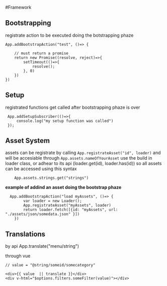 #Framework




## Bootstrapping

registrate action to be executed doing the botstrapping phaze

```
App.addBootstrapAction("test", ()=> {

    // must return a promise
    return new Promise((resolve, reject)=>{
        setTimeout(()=>{
            resolve();
        }, 0)
    })
})
```


## Setup

registrated functions get called after bootstrapping phaze is over

```
 App.addSetupSubscriber(()=>{ 
     console.log("my setup function was called")
 });
 ```


 ## Asset System
 
assets can be registrate by calling ```App.registrateAsset("id", loader)```
and will be accesiable through ```App.assets.nameOfYourAsset``` 
use the build in loader class, or adhear to its api (loader.get(id), loader.has(id)) so all assets can be 
accessed using this syntax

```
    App.assets.strings.get("strings")
```

**example of addind an asset  doing the bootstrap phaze**
```
  App.addBootstrapAction("load myAssets", ()=> {
        var loader = new Loader();
        App.registrateAsset("myAssets", loader)
        return loader.fetch([{id: "myAssets", url: "./assets/json/somedata.json" }])
    })
```



## Translations

by api
App.translate("menu/string")


through vue 


```
// value = "@string/someid/somecategory"            

<div>{{ value  || translate }}</div>
<div v-html="$options.filters.someFilter(value)"></div>
```



